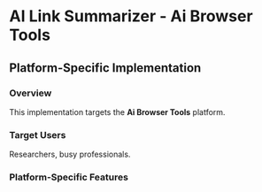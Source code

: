 # AI Link Summarizer - Ai Browser Tools

## Platform-Specific Implementation

### Overview
This implementation targets the **Ai Browser Tools** platform.

### Target Users
Researchers, busy professionals.

### Platform-Specific Features
